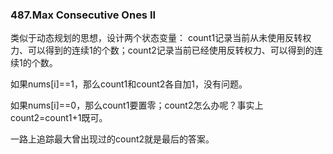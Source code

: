 ### 487.Max Consecutive Ones II  

类似于动态规划的思想，设计两个状态变量： count1记录当前从未使用反转权力、可以得到的连续1的个数；count2记录当前已经使用反转权力、可以得到的连续1的个数。

如果nums[i]==1，那么count1和count2各自加1，没有问题。

如果nums[i]==0，那么count1要置零；count2怎么办呢？事实上count2=count1+1既可。

一路上追踪最大曾出现过的count2就是最后的答案。
